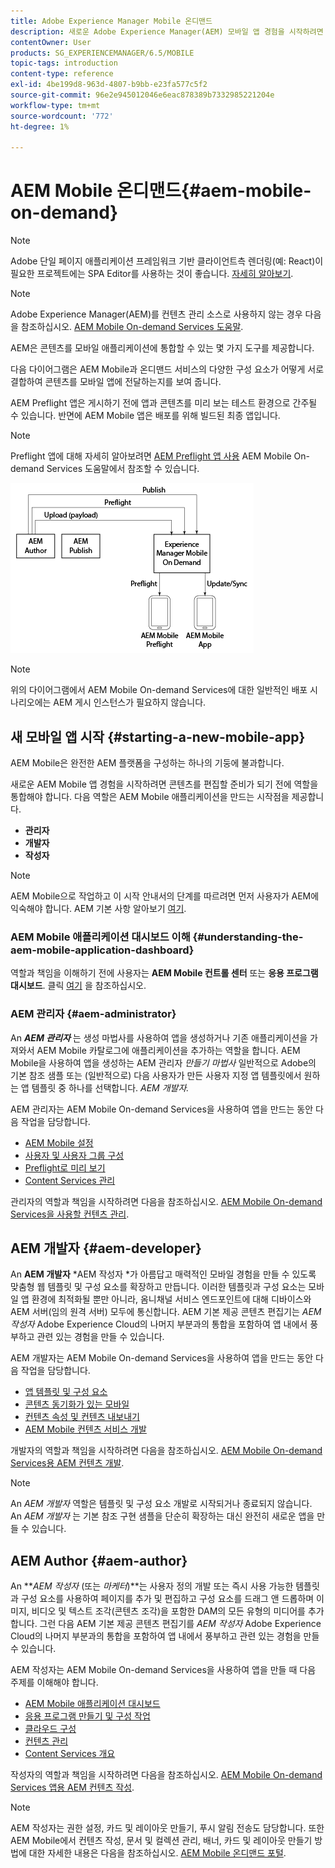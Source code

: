 ```yaml
---
title: Adobe Experience Manager Mobile 온디맨드
description: 새로운 Adobe Experience Manager(AEM) 모바일 앱 경험을 시작하려면 콘텐츠를 편집할 준비가 되기 전에 역할 통합이 필요합니다. AEM Mobile On-Demand Services를 시작하려면 이 페이지를 따르십시오.
contentOwner: User
products: SG_EXPERIENCEMANAGER/6.5/MOBILE
topic-tags: introduction
content-type: reference
exl-id: 4be199d8-963d-4807-b9bb-e23fa577c5f2
source-git-commit: 96e2e945012046e6eac878389b7332985221204e
workflow-type: tm+mt
source-wordcount: '772'
ht-degree: 1%

---
```


# AEM Mobile 온디맨드{#aem-mobile-on-demand}

>[!NOTE]
>
>Adobe 단일 페이지 애플리케이션 프레임워크 기반 클라이언트측 렌더링(예: React)이 필요한 프로젝트에는 SPA Editor를 사용하는 것이 좋습니다. [자세히 알아보기](/help/sites-developing/spa-overview.md).

>[!NOTE]
>
>Adobe Experience Manager(AEM)를 컨텐츠 관리 소스로 사용하지 않는 경우 다음을 참조하십시오. [AEM Mobile On-demand Services 도움말](https://helpx.adobe.com/digital-publishing-solution/topics.html).

AEM은 콘텐츠를 모바일 애플리케이션에 통합할 수 있는 몇 가지 도구를 제공합니다.

다음 다이어그램은 AEM Mobile과 온디맨드 서비스의 다양한 구성 요소가 어떻게 서로 결합하여 콘텐츠를 모바일 앱에 전달하는지를 보여 줍니다.

AEM Preflight 앱은 게시하기 전에 앱과 콘텐츠를 미리 보는 테스트 환경으로 간주될 수 있습니다. 반면에 AEM Mobile 앱은 배포를 위해 빌드된 최종 앱입니다.

>[!NOTE]
>
>Preflight 앱에 대해 자세히 알아보려면 [AEM Preflight 앱 사용](https://helpx.adobe.com/digital-publishing-solution/help/preflight-app.html) AEM Mobile On-demand Services 도움말에서 참조할 수 있습니다.

![chlimage_1-171](assets/chlimage_1-171.png)

>[!NOTE]
>
>위의 다이어그램에서 AEM Mobile On-demand Services에 대한 일반적인 배포 시나리오에는 AEM 게시 인스턴스가 필요하지 않습니다.

## 새 모바일 앱 시작 {#starting-a-new-mobile-app}

AEM Mobile은 완전한 AEM 플랫폼을 구성하는 하나의 기둥에 불과합니다.

새로운 AEM Mobile 앱 경험을 시작하려면 콘텐츠를 편집할 준비가 되기 전에 역할을 통합해야 합니다. 다음 역할은 AEM Mobile 애플리케이션을 만드는 시작점을 제공합니다.

* **관리자**
* **개발자**
* **작성자**

>[!NOTE]
>
>AEM Mobile으로 작업하고 이 시작 안내서의 단계를 따르려면 먼저 사용자가 AEM에 익숙해야 합니다. AEM 기본 사항 알아보기 [여기](/help/sites-deploying/deploy.md).

### AEM Mobile 애플리케이션 대시보드 이해 {#understanding-the-aem-mobile-application-dashboard}

역할과 책임을 이해하기 전에 사용자는 **AEM Mobile 컨트롤 센터** 또는 **응용 프로그램 대시보드**. 클릭 [여기](/help/mobile/mobile-apps-ondemand-application-dashboard.md) 을 참조하십시오.

### AEM 관리자 {#aem-administrator}

An ***AEM 관리자*** 는 생성 마법사를 사용하여 앱을 생성하거나 기존 애플리케이션을 가져와서 AEM Mobile 카탈로그에 애플리케이션을 추가하는 역할을 합니다. AEM Mobile을 사용하여 앱을 생성하는 AEM 관리자 *만들기 마법사* 일반적으로 Adobe의 기본 참조 샘플 또는 (일반적으로) 다음 사용자가 만든 사용자 지정 앱 템플릿에서 원하는 앱 템플릿 중 하나를 선택합니다. *AEM 개발자.*

AEM 관리자는 AEM Mobile On-demand Services을 사용하여 앱을 만드는 동안 다음 작업을 담당합니다.

* [AEM Mobile 설정](/help/mobile/aem-mobile-setup.md)
* [사용자 및 사용자 그룹 구성](/help/mobile/aem-mobile-configure-users.md)
* [Preflight로 미리 보기](/help/mobile/aem-mobile-manage-ondemand-services.md)
* [Content Services 관리](/help/mobile/developing-content-services.md)

관리자의 역할과 책임을 시작하려면 다음을 참조하십시오. [AEM Mobile On-demand Services을 사용할 컨텐츠 관리](/help/mobile/aem-mobile.md).

## AEM 개발자 {#aem-developer}

An **AEM 개발자** *AEM 작성자 *가 아름답고 매력적인 모바일 경험을 만들 수 있도록 맞춤형 웹 템플릿 및 구성 요소를 확장하고 만듭니다. 이러한 템플릿과 구성 요소는 모바일 앱 환경에 최적화될 뿐만 아니라, 옴니채널 서비스 엔드포인트에 대해 디바이스와 AEM 서버(임의 원격 서버) 모두에 통신합니다. AEM 기본 제공 콘텐츠 편집기는 *AEM 작성자* Adobe Experience Cloud의 나머지 부분과의 통합을 포함하여 앱 내에서 풍부하고 관련 있는 경험을 만들 수 있습니다.

AEM 개발자는 AEM Mobile On-demand Services을 사용하여 앱을 만드는 동안 다음 작업을 담당합니다.

* [앱 템플릿 및 구성 요소](/help/mobile/app-templates-and-components1.md)
* [콘텐츠 동기화가 있는 모바일](/help/mobile/mobile-ondemand-contentsync.md)
* [컨텐츠 속성 및 컨텐츠 내보내기](/help/mobile/on-demand-content-properties-exporting.md)
* [AEM Mobile 컨텐츠 서비스 개발](/help/mobile/developing-content-services.md)

개발자의 역할과 책임을 시작하려면 다음을 참조하십시오. [AEM Mobile On-demand Services용 AEM 컨텐츠 개발](/help/mobile/aem-mobile-on-demand.md).

>[!NOTE]
>
>An *AEM 개발자* 역할은 템플릿 및 구성 요소 개발로 시작되거나 종료되지 않습니다. An *AEM 개발자* 는 기본 참조 구현 샘플을 단순히 확장하는 대신 완전히 새로운 앱을 만들 수 있습니다.

## AEM Author {#aem-author}

An ***AEM 작성자* (또는 *마케터*)**는 사용자 정의 개발 또는 즉시 사용 가능한 템플릿과 구성 요소를 사용하여 페이지를 추가 및 편집하고 구성 요소를 드래그 앤 드롭하며 이미지, 비디오 및 텍스트 조각(콘텐츠 조각)을 포함한 DAM의 모든 유형의 미디어를 추가합니다. 그런 다음 AEM 기본 제공 콘텐츠 편집기를 *AEM 작성자* Adobe Experience Cloud의 나머지 부분과의 통합을 포함하여 앱 내에서 풍부하고 관련 있는 경험을 만들 수 있습니다.

AEM 작성자는 AEM Mobile On-demand Services을 사용하여 앱을 만들 때 다음 주제를 이해해야 합니다.

* [AEM Mobile 애플리케이션 대시보드](/help/mobile/mobile-apps-ondemand-application-dashboard.md)
* [응용 프로그램 만들기 및 구성 작업](/help/mobile/mobile-apps-ondemand-application-create-configure-action.md)
* [클라우드 구성](/help/mobile/mobile-on-demand-associating-an-on-demand-app-to-cloud-configuration.md)
* [컨텐츠 관리](/help/mobile/mobile-apps-ondemand-manage-content-ondemand.md)
* [Content Services 개요](/help/mobile/develop-content-as-a-service.md)

작성자의 역할과 책임을 시작하려면 다음을 참조하십시오. [AEM Mobile On-demand Services 앱용 AEM 컨텐츠 작성](/help/mobile/mobile-apps-ondemand.md).

>[!NOTE]
>
>AEM 작성자는 권한 설정, 카드 및 레이아웃 만들기, 푸시 알림 전송도 담당합니다. 또한 AEM Mobile에서 컨텐츠 작성, 문서 및 컬렉션 관리, 배너, 카드 및 레이아웃 만들기 방법에 대한 자세한 내용은 다음을 참조하십시오. [AEM Mobile 온디맨드 포털](https://helpx.adobe.com/digital-publishing-solution/topics.html#dynamicpod_reference_2).
